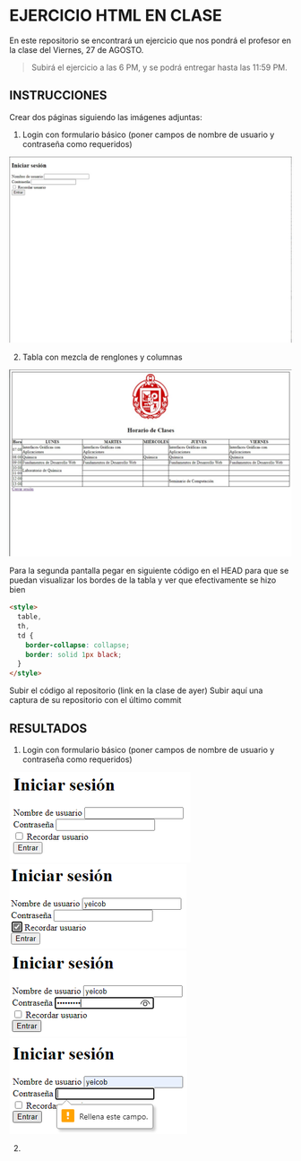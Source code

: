# EJERCICIO HTML EN CLASE

En este repositorio se encontrará un ejercicio que nos pondrá el profesor en la
clase del Viernes, 27 de AGOSTO.

> Subirá el ejercicio a las 6 PM, y se podrá entregar hasta las 11:59 PM.

## INSTRUCCIONES

Crear dos páginas siguiendo las imágenes adjuntas:

1. Login con formulario básico (poner campos de nombre de usuario y contraseña
   como requeridos)

![Login con formulario básico / Imágenes adjuntas](RequerimientosEjercicio/Referencia_Login.jpg "Login con formulario básico / Imágenes adjuntas")

2. Tabla con mezcla de renglones y columnas

![Tabla con mezcla de renglones y columnas / Imágenes adjuntas](RequerimientosEjercicio/Referencia_Tabla.jpg "Tabla con mezcla de renglones y columnas / Imágenes adjuntas")

Para la segunda pantalla pegar en siguiente código en el HEAD para que se puedan
visualizar los bordes de la tabla y ver que efectivamente se hizo bien

```html
<style>
  table,
  th,
  td {
    border-collapse: collapse;
    border: solid 1px black;
  }
</style>
```

Subir el código al repositorio (link en la clase de ayer) Subir aquí una captura
de su repositorio con el último commit

## RESULTADOS

1. Login con formulario básico (poner campos de nombre de usuario y contraseña
   como requeridos)

![Login sin llenar](ImagenesResultados/login/login-sin-llenar.png "Login sin llenar")
![Login llenado 1](ImagenesResultados/login/login-llenado_1.png "Login llenado 1")
![Login llenado 2](ImagenesResultados/login/login-llenado_2.png "Login llenado 2")
![Login llenado 3](ImagenesResultados/login/login-llenado_3.png "Login llenado 3")

2.
